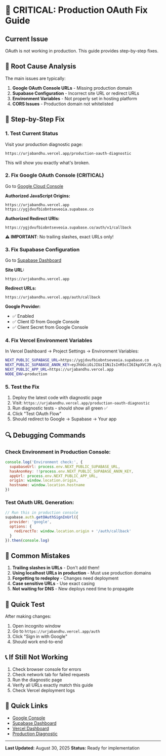# 🚨 CRITICAL: Production OAuth Fix Guide

## Current Issue
OAuth is not working in production. This guide provides step-by-step fixes.

## 🎯 Root Cause Analysis

The main issues are typically:
1. **Google OAuth Console URLs** - Missing production domain
2. **Supabase Configuration** - Incorrect site URL or redirect URLs
3. **Environment Variables** - Not properly set in hosting platform
4. **CORS Issues** - Production domain not whitelisted

## 🔧 Step-by-Step Fix

### 1. Test Current Status
Visit your production diagnostic page:
```
https://urjabandhu.vercel.app/production-oauth-diagnostic
```

This will show you exactly what's broken.

### 2. Fix Google OAuth Console (CRITICAL)

Go to [Google Cloud Console](https://console.cloud.google.com/apis/credentials)

**Authorized JavaScript Origins:**
```
https://urjabandhu.vercel.app
https://ygjdvufbiobntseveoia.supabase.co
```

**Authorized Redirect URIs:**
```
https://ygjdvufbiobntseveoia.supabase.co/auth/v1/callback
```

⚠️ **IMPORTANT**: No trailing slashes, exact URLs only!

### 3. Fix Supabase Configuration

Go to [Supabase Dashboard](https://supabase.com/dashboard/project/ygjdvufbiobntseveoia/auth/settings)

**Site URL:**
```
https://urjabandhu.vercel.app
```

**Redirect URLs:**
```
https://urjabandhu.vercel.app/auth/callback
```

**Google Provider:**
- ✅ Enabled
- ✅ Client ID from Google Console
- ✅ Client Secret from Google Console

### 4. Fix Vercel Environment Variables

In Vercel Dashboard → Project Settings → Environment Variables:

```bash
NEXT_PUBLIC_SUPABASE_URL=https://ygjdvufbiobntseveoia.supabase.co
NEXT_PUBLIC_SUPABASE_ANON_KEY=eyJhbGciOiJIUzI1NiIsInR5cCI6IkpXVCJ9.eyJpc3MiOiJzdXBhYmFzZSIsInJlZiI6InlnamR2dWZiaW9ibnRzZXZlb2lhIiwicm9sZSI6ImFub24iLCJpYXQiOjE3NTYzNzA3MTgsImV4cCI6MjA3MVk0NjcxOH0.BQGNl13CD_SkpBAkQ4ByiQilfAW-Wj7XpVzin2UNBls
NEXT_PUBLIC_APP_URL=https://urjabandhu.vercel.app
NODE_ENV=production
```

### 5. Test the Fix

1. Deploy the latest code with diagnostic page
2. Visit: `https://urjabandhu.vercel.app/production-oauth-diagnostic`
3. Run diagnostic tests - should show all green ✅
4. Click "Test OAuth Flow"
5. Should redirect to Google → Supabase → Your app

## 🔍 Debugging Commands

### Check Environment in Production Console:
```javascript
console.log('Environment check:', {
  supabaseUrl: process.env.NEXT_PUBLIC_SUPABASE_URL,
  hasAnonKey: !!process.env.NEXT_PUBLIC_SUPABASE_ANON_KEY,
  appUrl: process.env.NEXT_PUBLIC_APP_URL,
  origin: window.location.origin,
  hostname: window.location.hostname
})
```

### Test OAuth URL Generation:
```javascript
// Run this in production console
supabase.auth.getOAuthSignInUrl({
  provider: 'google',
  options: {
    redirectTo: window.location.origin + '/auth/callback'
  }
}).then(console.log)
```

## 🚨 Common Mistakes

1. **Trailing slashes in URLs** - Don't add them!
2. **Using localhost URLs in production** - Must use production domains
3. **Forgetting to redeploy** - Changes need deployment
4. **Case sensitive URLs** - Use exact casing
5. **Not waiting for DNS** - New deploys need time to propagate

## 🎯 Quick Test

After making changes:
1. Open incognito window
2. Go to `https://urjabandhu.vercel.app/auth`
3. Click "Sign in with Google"
4. Should work end-to-end

## 📞 If Still Not Working

1. Check browser console for errors
2. Check network tab for failed requests
3. Run the diagnostic page
4. Verify all URLs exactly match this guide
5. Check Vercel deployment logs

## 🔗 Quick Links

- [Google Console](https://console.cloud.google.com/apis/credentials)
- [Supabase Dashboard](https://supabase.com/dashboard/project/ygjdvufbiobntseveoia/auth/settings)
- [Vercel Dashboard](https://vercel.com/dashboard)
- [Production Diagnostic](https://urjabandhu.vercel.app/production-oauth-diagnostic)

---

**Last Updated:** August 30, 2025
**Status:** Ready for implementation
